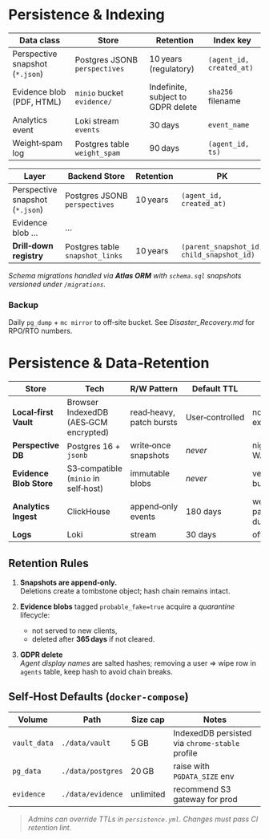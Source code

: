 <!-- phase:1 --><!-- draft -->
# Persistence & Indexing

| Data class | Store | Retention | Index key |
|------------|-------|-----------|-----------|
| Perspective snapshot (`*.json`) | Postgres JSONB `perspectives` | 10 years (regulatory) | `(agent_id, created_at)` |
| Evidence blob (PDF, HTML) | `minio` bucket `evidence/` | Indefinite, subject to GDPR delete | `sha256` filename |
| Analytics event | Loki stream `events` | 30 days | `event_name` |
| Weight‑spam log | Postgres table `weight_spam` | 90 days | `(agent_id, ts)` |

| Layer                           | Backend Store                   | Retention | PK                                        |
| ------------------------------- | ------------------------------- | --------- | ----------------------------------------- |
| Perspective snapshot (`*.json`) | Postgres JSONB `perspectives`   | 10 years  | `(agent_id, created_at)`                  |
| Evidence blob …                 | …                               |           |                                           |
| **Drill‑down registry**         | Postgres table `snapshot_links` | 10 years  | `(parent_snapshot_id, child_snapshot_id)` |

*Schema migrations handled via **Atlas ORM** with `schema.sql` snapshots versioned under `/migrations`.*

### Backup
Daily `pg_dump` + `mc mirror` to off‑site bucket. See *Disaster_Recovery.md* for RPO/RTO numbers.


# Persistence & Data‑Retention

| Store | Tech | R/W Pattern | Default TTL | Backup |
|-------|------|------------|-------------|--------|
| **Local‑first Vault** | Browser IndexedDB (AES‑GCM encrypted) | read‑heavy, patch bursts | User‑controlled | none – user export |
| **Perspective DB** | Postgres 16 + `jsonb` | write‑once snapshots | *never* | nightly WAL‑shipping |
| **Evidence Blob Store** | S3‑compatible (`minio` in self‑host) | immutable blobs | *never* | versioned bucket |
| **Analytics Ingest** | ClickHouse | append‑only events | 180 days | weekly parquet dump |
| **Logs** | Loki | stream | 30 days | off‑site rsync |

## Retention Rules

1. **Snapshots are append‑only.**  
   Deletions create a tombstone object; hash chain remains intact.

2. **Evidence blobs** tagged `probable_fake=true` acquire a *quarantine* lifecycle:
   * not served to new clients,
   * deleted after **365 days** if not cleared.

3. **GDPR delete**  
   *Agent display names* are salted hashes; removing a user => wipe row in `agents` table, keep hash to avoid chain breaks.

## Self‑Host Defaults (`docker-compose`)

| Volume | Path | Size cap | Notes |
|--------|------|----------|-------|
| `vault_data` | `./data/vault` | 5 GB | IndexedDB persisted via `chrome‑stable` profile |
| `pg_data` | `./data/postgres` | 20 GB | raise with `PGDATA_SIZE` env |
| `evidence` | `./data/evidence` | unlimited | recommend S3 gateway for prod |

> *Admins can override TTLs in `persistence.yml`.  Changes must pass CI retention lint.*
